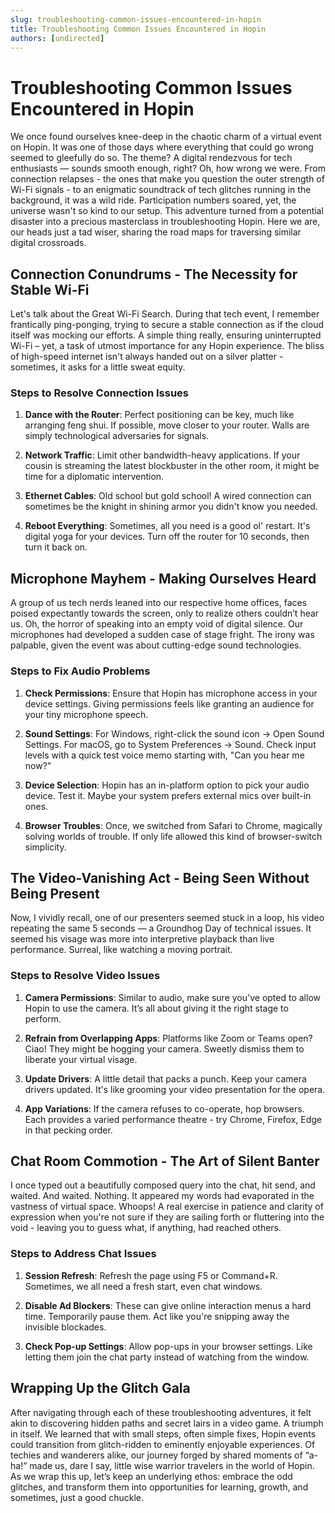 ```yaml
---
slug: troubleshooting-common-issues-encountered-in-hopin
title: Troubleshooting Common Issues Encountered in Hopin
authors: [undirected]
---
```



# Troubleshooting Common Issues Encountered in Hopin 

We once found ourselves knee-deep in the chaotic charm of a virtual event on Hopin. It was one of those days where everything that could go wrong seemed to gleefully do so. The theme? A digital rendezvous for tech enthusiasts — sounds smooth enough, right? Oh, how wrong we were. From connection relapses - the ones that make you question the outer strength of Wi-Fi signals - to an enigmatic soundtrack of tech glitches running in the background, it was a wild ride. Participation numbers soared, yet, the universe wasn't so kind to our setup. This adventure turned from a potential disaster into a precious masterclass in troubleshooting Hopin. Here we are, our heads just a tad wiser, sharing the road maps for traversing similar digital crossroads.

## Connection Conundrums - The Necessity for Stable Wi-Fi 

Let's talk about the Great Wi-Fi Search. During that tech event, I remember frantically ping-ponging, trying to secure a stable connection as if the cloud itself was mocking our efforts. A simple thing really, ensuring uninterrupted Wi-Fi – yet, a task of utmost importance for any Hopin experience. The bliss of high-speed internet isn't always handed out on a silver platter - sometimes, it asks for a little sweat equity.

### Steps to Resolve Connection Issues

1. **Dance with the Router**: Perfect positioning can be key, much like arranging feng shui. If possible, move closer to your router. Walls are simply technological adversaries for signals.
   
2. **Network Traffic**: Limit other bandwidth-heavy applications. If your cousin is streaming the latest blockbuster in the other room, it might be time for a diplomatic intervention.
   
3. **Ethernet Cables**: Old school but gold school! A wired connection can sometimes be the knight in shining armor you didn't know you needed.
   
4. **Reboot Everything**: Sometimes, all you need is a good ol' restart. It's digital yoga for your devices. Turn off the router for 10 seconds, then turn it back on. 

## Microphone Mayhem - Making Ourselves Heard

A group of us tech nerds leaned into our respective home offices, faces poised expectantly towards the screen, only to realize others couldn’t hear us. Oh, the horror of speaking into an empty void of digital silence. Our microphones had developed a sudden case of stage fright. The irony was palpable, given the event was about cutting-edge sound technologies.

### Steps to Fix Audio Problems

1. **Check Permissions**: Ensure that Hopin has microphone access in your device settings. Giving permissions feels like granting an audience for your tiny microphone speech.

2. **Sound Settings**: For Windows, right-click the sound icon -> Open Sound Settings. For macOS, go to System Preferences -> Sound. Check input levels with a quick test voice memo starting with, "Can you hear me now?"

3. **Device Selection**: Hopin has an in-platform option to pick your audio device. Test it. Maybe your system prefers external mics over built-in ones.

4. **Browser Troubles**: Once, we switched from Safari to Chrome, magically solving worlds of trouble. If only life allowed this kind of browser-switch simplicity.

## The Video-Vanishing Act - Being Seen Without Being Present

Now, I vividly recall, one of our presenters seemed stuck in a loop, his video repeating the same 5 seconds — a Groundhog Day of technical issues. It seemed his visage was more into interpretive playback than live performance. Surreal, like watching a moving portrait.

### Steps to Resolve Video Issues

1. **Camera Permissions**: Similar to audio, make sure you've opted to allow Hopin to use the camera. It’s all about giving it the right stage to perform.

2. **Refrain from Overlapping Apps**: Platforms like Zoom or Teams open? Ciao! They might be hogging your camera. Sweetly dismiss them to liberate your virtual visage.

3. **Update Drivers**: A little detail that packs a punch. Keep your camera drivers updated. It's like grooming your video presentation for the opera.

4. **App Variations**: If the camera refuses to co-operate, hop browsers. Each provides a varied performance theatre - try Chrome, Firefox, Edge in that pecking order.

## Chat Room Commotion - The Art of Silent Banter 

I once typed out a beautifully composed query into the chat, hit send, and waited. And waited. Nothing. It appeared my words had evaporated in the vastness of virtual space. Whoops! A real exercise in patience and clarity of expression when you're not sure if they are sailing forth or fluttering into the void - leaving you to guess what, if anything, had reached others.

### Steps to Address Chat Issues

1. **Session Refresh**: Refresh the page using F5 or Command+R. Sometimes, we all need a fresh start, even chat windows.

2. **Disable Ad Blockers**: These can give online interaction menus a hard time. Temporarily pause them. Act like you're snipping away the invisible blockades.

3. **Check Pop-up Settings**: Allow pop-ups in your browser settings. Like letting them join the chat party instead of watching from the window.

## Wrapping Up the Glitch Gala 

After navigating through each of these troubleshooting adventures, it felt akin to discovering hidden paths and secret lairs in a video game. A triumph in itself. We learned that with small steps, often simple fixes, Hopin events could transition from glitch-ridden to eminently enjoyable experiences. Of techies and wanderers alike, our journey forged by shared moments of “a-ha!” made us, dare I say, little wise warrior travelers in the world of Hopin. As we wrap this up, let’s keep an underlying ethos: embrace the odd glitches, and transform them into opportunities for learning, growth, and sometimes, just a good chuckle.